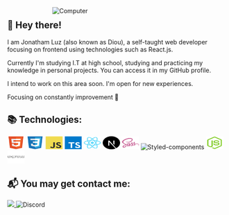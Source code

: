 <img src="https://raw.githubusercontent.com/MicaelliMedeiros/micaellimedeiros/master/image/computer-illustration.png" min-width="400px" max-width="400px" width="400px" align="right" alt="Computer">

## 📌 Hey there!

<p align="left"> 
I am Jonatham Luz (also known as Diou), a self-taught web developer focusing on frontend using technologies such as React.js.

Currently I'm studying I.T at high school, studying and practicing my knowledge in personal projects. You can access it in my GitHub profile.

I intend to work on this area soon. I'm open for new experiences.

Focusing on constantly improvement 🚀

</p>

## 📚 Technologies:

<p>
  <img src="https://github.com/devicons/devicon/blob/master/icons/html5/html5-original.svg" alt="HTML" width="40" height="30" />
  
  <img src="https://github.com/devicons/devicon/blob/master/icons/css3/css3-original.svg" alt="CSS" width="40" height="30" />
  
  <img src="https://github.com/devicons/devicon/blob/master/icons/javascript/javascript-original.svg" alt="JS" width="40" height="30" />
  
  <img src="https://github.com/devicons/devicon/blob/master/icons/typescript/typescript-original.svg" alt="TS" width="40" height="30" />
  
  <img src="https://github.com/devicons/devicon/blob/master/icons/react/react-original.svg" alt="React" width="40" height="30" />
  
  <img src="https://github.com/devicons/devicon/blob/master/icons/nextjs/nextjs-original.svg" alt="NextJS" width="40" height="30" />
  
  <img src="https://github.com/devicons/devicon/blob/master/icons/sass/sass-original.svg" alt="Sass" width="40" height="30" />
  
  <img src="https://raw.githubusercontent.com/styled-components/brand/master/styled-components.png" alt="Styled-components" width="30" height="30" />
  
  <img src="https://github.com/devicons/devicon/blob/master/icons/nodejs/nodejs-original.svg" alt="NodeJS" width="40" height="30" />
  
  <img src="https://github.com/devicons/devicon/blob/master/icons/express/express-original-wordmark.svg" alt="Express" width="40" height="30" />
</p>

## 📬 You may get contact me:

<p>
  <a href="https://www.linkedin.com/in/jonatham-luz/" target="_blank">
    <img src="https://img.shields.io/badge/LinkedIn-0077B5?style=for-the-badge&logo=linkedin&logoColor=white" /> 
  </a>

  <img src="https://img.shields.io/badge/Diounata%233138-7289DA?style=for-the-badge&logo=discord&logoColor=white" alt="Discord" />
</p>

